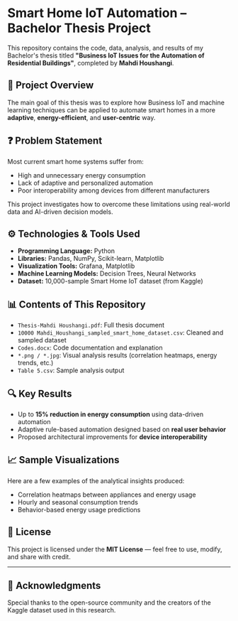 # Smart Home IoT Automation – Bachelor Thesis Project

This repository contains the code, data, analysis, and results of my Bachelor's thesis titled **"Business IoT Issues for the Automation of Residential Buildings"**, completed by **Mahdi Houshangi**.

## 🧠 Project Overview

The main goal of this thesis was to explore how Business IoT and machine learning techniques can be applied to automate smart homes in a more **adaptive**, **energy-efficient**, and **user-centric** way.

## ❓ Problem Statement

Most current smart home systems suffer from:
- High and unnecessary energy consumption
- Lack of adaptive and personalized automation
- Poor interoperability among devices from different manufacturers

This project investigates how to overcome these limitations using real-world data and AI-driven decision models.

## ⚙️ Technologies & Tools Used

- **Programming Language:** Python
- **Libraries:** Pandas, NumPy, Scikit-learn, Matplotlib
- **Visualization Tools:** Grafana, Matplotlib
- **Machine Learning Models:** Decision Trees, Neural Networks
- **Dataset:** 10,000-sample Smart Home IoT dataset (from Kaggle)

## 📊 Contents of This Repository

- `Thesis-Mahdi Houshangi.pdf`: Full thesis document
- `10000 Mahdi_Houshangi_sampled_smart_home_dataset.csv`: Cleaned and sampled dataset
- `Codes.docx`: Code documentation and explanation
- `*.png / *.jpg`: Visual analysis results (correlation heatmaps, energy trends, etc.)
- `Table 5.csv`: Sample analysis output

## 🔍 Key Results

- Up to **15% reduction in energy consumption** using data-driven automation
- Adaptive rule-based automation designed based on **real user behavior**
- Proposed architectural improvements for **device interoperability**

## 📈 Sample Visualizations

Here are a few examples of the analytical insights produced:

- Correlation heatmaps between appliances and energy usage
- Hourly and seasonal consumption trends
- Behavior-based energy usage predictions

## 📜 License

This project is licensed under the **MIT License** — feel free to use, modify, and share with credit.

---

## 🤝 Acknowledgments

Special thanks to the open-source community and the creators of the Kaggle dataset used in this research.

